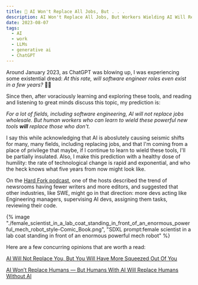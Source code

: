 ```yaml
---
title: 🤖 AI Won't Replace All Jobs, But . . .
description: AI Won't Replace All Jobs, But Workers Wielding AI Will Replace Those Without AI
date: 2023-08-07
tags:
  - AI
  - work
  - LLMs
  - generative ai
  - ChatGPT
---
```


Around January 2023, as ChatGPT was blowing up, I was experiencing some existential dread: _At this rate, will software engineer roles even exist in a few years?_ 🤔😳

Since then, after voraciously learning and exploring these tools, and reading and listening to great minds discuss this topic, my prediction is:

_For a lot of fields, including software engineering, AI will not replace jobs wholesale. But human workers who can learn to wield these powerful new tools **will** replace those who don't._

I say this while acknowledging that AI is aboslutely causing seismic shifts for many, many fields, including replacing jobs, and that I'm coming from a place of privilege that maybe, if I continue to learn to wield these tools, I'll be partially insulated. Also, I make this prediction with a healthy dose of humility: the rate of technological change is rapid and exponential, and who the heck knows what five years from now might look like.

On the [Hard Fork podcast](https://www.nytimes.com/column/hard-fork), one of the hosts described the trend of newsrooms having fewer writers and more editors, and suggested that other industries, like SWE, might go in that direction: more devs acting like Engineering managers, supervising AI devs, assigning them tasks, reviewing their code. 

{% image "./female_scientist_in_a_lab_coat_standing_in_front_of_an_enormous_powerful_mech_robot_style-Comic_Book.png", "SDXL prompt:female scientist in a lab coat standing in front of an enormous powerful mech robot" %}

Here are a few concurring opinions that are worth a read:

[AI Will Not Replace You, But You Will Have More Squeezed Out Of You](https://jjacky.substack.com/p/ai-will-not-replace-you-but-you-will)

[AI Won’t Replace Humans — But Humans With AI Will Replace Humans Without AI](https://hbr.org/2023/08/ai-wont-replace-humans-but-humans-with-ai-will-replace-humans-without-ai)
